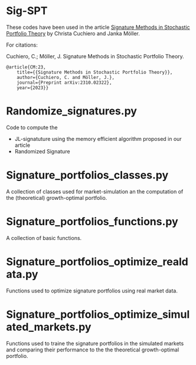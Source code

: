# Sig-SPT

These codes have been used in the article [Signature Methods in Stochastic Portfolio Theory](https://arxiv.org/abs/2310.02322) by 
Christa Cuchiero and Janka Möller.

For citations:

Cuchiero, C.; Möller, J. Signature Methods in Stochastic Portfolio Theory.

    @article{CM:23,
        title={{Signature Methods in Stochastic Portfolio Theory}}, 
        author={Cuchiero, C. and Möller, J.},
        journal={Preprint arXiv:2310.02322},
        year={2023}}

# Randomize_signatures.py
Code to compute the 
  - JL-signatuture using the memory efficient algorithm proposed in our article
  - Randomized Signature

# Signature_portfolios_classes.py
A collection of classes used for market-simulation an the computation of the (theoretical) growth-optimal portfolio. 

# Signature_portfolios_functions.py
A collection of basic functions. 

# Signature_portfolios_optimize_realdata.py
Functions used to optimize signature portfolios using real market data. 

# Signature_portfolios_optimize_simulated_markets.py
Functions used to traine the signature portfolios in the simulated markets and comparing their performance to the the theoretical growth-optimal portfolio. 
